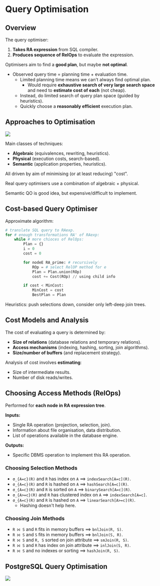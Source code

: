 # Query Optimisation
## Overview
The query optimiser:
1. **Takes RA expression** from SQL compiler.
2. **Produces sequence of RelOps** to evaluate the expression.

Optimisers aim to find a **good plan**, but maybe **not optimal**.
- Observed query time = planning time + evaluation time.
    - Limited planning time means we can't always find optimal plan.
        - Would require **exhaustive search of very large search space** and need to **estimate cost of each** (not cheap).
    - Instead, do limited search of query plan space (guided by heuristics).
    - Quickly choose a **reasonably efficient** execution plan.

## Approaches to Optimisation
![](https://cgi.cse.unsw.edu.au/~cs9315/21T1/lectures/qry-optimisation/Pics/qproc/query-transform.png)

Main classes of techniques:
- **Algebraic** (equivalences, rewriting, heuristics).
- **Physical** (execution costs, search-based).
- **Semantic** (application properties, heuristics).

All driven by aim of minimising (or at least reducing) "cost".

Real query optimisers use a combination of algebraic + physical.

Semantic QO is good idea, but expensive/difficult to implement.

## Cost-based Query Optimiser
Approximate algorithm:

```py
# translate SQL query to RAexp.
for # enough transformations RA' of RAexp:
    while # more chioces of RelOps:
        Plan = {}
        i = 0
        cost = 0

        for nodeE RA_prime: # recursively
            ROp = # select RelOP method for e
            Plan = Plan.union(ROp)
            cost += Cost(ROp) // using child info

        if cost < MinCost:
            MinCost = cost
            BestPlan = Plan
```

Heuristics: push selections down, consider only left-deep join trees.

## Cost Models and Analysis
The cost of evaluating a query is determined by:
- **Size of relations** (database relations and temporary relations).
- **Access mechanisms** (indexing, hashing, sorting, join algorithms).
- **Size/number of buffers** (and replacement strategy).

Analysis of cost involves **estimating**:
- Size of intermediate results.
- Number of disk reads/writes.

## Choosing Access Methods (RelOps)
Performed for **each node in RA expression tree**.

**Inputs:**
- Single RA operation (projection, selection, join).
- Information about file organisation, data distribution.
- List of operations available in the database engine.

**Outputs:**
- Specific DBMS operation to implement this RA operation.

### Choosing Selection Methods
- ``σ_{A=c}(R)`` and ``R`` has index on ``A`` ==> ``indexSearch[A=c](R)``.
- ``σ_{A=c}(R)`` and ``R`` is hashed on ``A`` ==> ``hashSearch[A=c](R)``.
- ``σ_{A=c}(R)`` and ``R`` is sorted on ``A`` ==> ``binarySearch[A=c](R)``.
- ``σ_{A>=c}(R)`` and ``R`` has clustered index on ``A`` ==> ``indexSearch[A=c]``.
- ``σ_{A=c}(R)`` and ``R`` is hashed on ``A`` ==> ``linearSearch[A>=c](R)``.
    - Hashing doesn't help here.

### Choosing Join Methods
- ``R ⨝ S`` and ``R`` fits in memory buffers ==> ``bnlJoin(R, S)``.
- ``R ⨝ S`` and ``S`` fits in memory buffers ==> ``bnlJoin(S, R)``.
- ``R ⨝ S`` and ``R, S`` sorted on join attribute ==> ``smJoin(R, S)``.
- ``R ⨝ S`` and ``R`` has index on join attribute ==> ``inlJoin(S, R)``.
- ``R ⨝ S`` and no indexes or sorting ==> ``hashJoin(R, S)``.

## PostgreSQL Query Optimisation
![](https://cgi.cse.unsw.edu.au/~cs9315/21T1/lectures/qry-optimisation/Pics/qproc/qopt-trees1.png)
